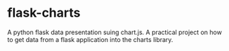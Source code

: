 # flask-charts
A python flask data presentation suing chart.js. A practical project on how to get data from a flask application into the charts library.
